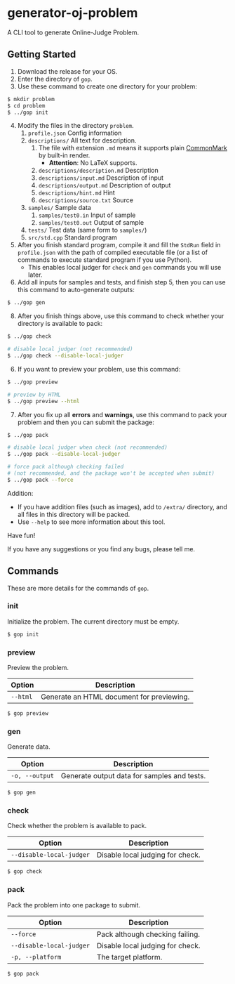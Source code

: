 # generator-oj-problem

A CLI tool to generate Online-Judge Problem.

## Getting Started

1. Download the release for your OS.
2. Enter the directory of `gop`.
3. Use these command to create one directory for your problem:
```sh
$ mkdir problem
$ cd problem
$ ../gop init
```
4. Modify the files in the directory `problem`.
   1. `profile.json` Config information
   2. `descriptions/` All text for description. 
      1. The file with extension `.md` means it supports plain [CommonMark](https://commonmark.org/) by built-in render. 
         - **Attention**: No LaTeX supports.
      2. `descriptions/description.md` Description
      3. `descriptions/input.md` Description of input
      4. `descriptions/output.md` Description of output
      5. `descriptions/hint.md` Hint
      6. `descriptions/source.txt` Source
   3. `samples/` Sample data
      1. `samples/test0.in` Input of sample
      2. `samples/test0.out` Output of sample
   4. `tests/` Test data (same form to `samples/`)
   5. `src/std.cpp` Standard program
5.  After you finish standard program, compile it and fill the `StdRun` field in `profile.json` with the path of compiled executable file (or a list of commands to execute standard program if you use Python).
    - This enables local judger for `check` and `gen` commands you will use later.
6. Add all inputs for samples and tests, and finish step 5, then you can use this command to auto-generate outputs:
```sh
$ ../gop gen
```
8. After you finish things above, use this command to check whether your directory is available to pack:
```sh
$ ../gop check

# disable local judger (not recommended)
$ ../gop check --disable-local-judger
```
6. If you want to preview your problem, use this command:
```sh
$ ../gop preview

# preview by HTML
$ ../gop preview --html
```
7. After you fix up all **errors** and **warnings**, use this command to pack your problem and then you can submit the package:
```sh
$ ../gop pack

# disable local judger when check (not recommended)
$ ../gop pack --disable-local-judger

# force pack although checking failed
# (not recommended, and the package won't be accepted when submit)
$ ../gop pack --force
```

Addition:
- If you have addition files (such as images), add to `/extra/` directory, and all files in this directory will be packed.
- Use `--help` to see more information about this tool.

Have fun!

If you have any suggestions or you find any bugs, please tell me.

## Commands

These are more details for the commands of `gop`.

### init

Initialize the problem. The current directory must be empty.

```sh
$ gop init
```

### preview

Preview the problem.

|Option|Description|
|-|-|
|`--html`|Generate an HTML document for previewing.|

```sh
$ gop preview
```

### gen

Generate data.

|Option|Description|
|-|-|
|`-o, --output`|Generate output data for samples and tests.|

```sh
$ gop gen
```

### check

Check whether the problem is available to pack.

|Option|Description|
|-|-|
|`--disable-local-judger`|Disable local judging for check.|

```sh
$ gop check
```

### pack

Pack the problem into one package to submit.

|Option|Description|
|-|-|
|`--force`|Pack although checking failing.|
|`--disable-local-judger`|Disable local judging for check.|
|`-p, --platform`|The target platform.|

```sh
$ gop pack
```